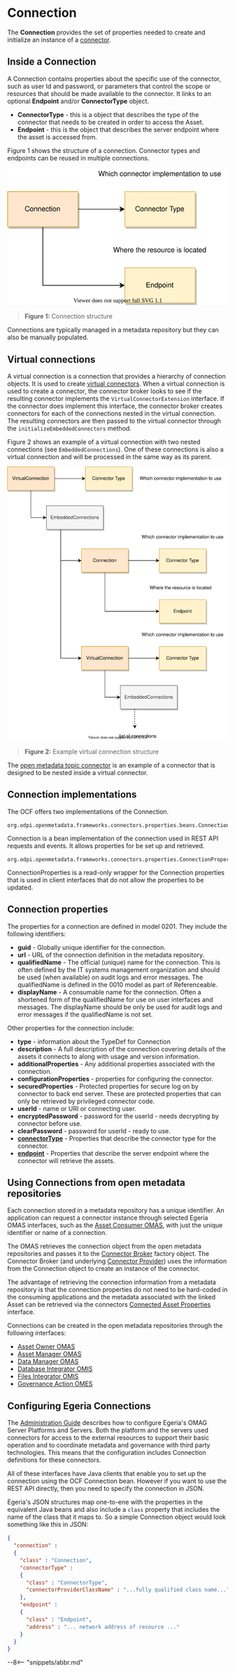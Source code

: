 <!-- SPDX-License-Identifier: CC-BY-4.0 -->
<!-- Copyright Contributors to the ODPi Egeria project. -->

# Connection

The **Connection** provides the set of properties needed to create and initialize an instance
of a [connector](/concepts/connector).

## Inside a Connection

A Connection contains properties about the specific use of the connector, such as
user Id and password, or parameters that control the scope or resources that should be
made available to the connector.
It links to an optional **Endpoint** and/or **ConnectorType** object.  

* **ConnectorType** - this is a object that describes the type of the connector that needs to be created in order to
access the Asset.
* **Endpoint** - this is the object that describes the server endpoint where the asset is accessed from.

Figure 1 shows the structure of a connection. Connector types and endpoints can be reused in multiple connections.

![Figure 1](/concepts/connection.svg)
> **Figure 1:** Connection structure

Connections are typically managed in a metadata repository but they can also be manually populated.

## Virtual connections

A virtual connection is a connection that provides a hierarchy of connection objects.  It is used to create [virtual connectors](connector.md).  When a virtual connection is used to create a connector, the connector broker looks to see if the resulting connector implements the `VirtualConnectorExtension` interface.  If the connector does implement this interface, the connector broker creates connectors for each of the connections nested in the virtual connection. The resulting connectors are then passed to the virtual connector through the `initializeEmbeddedConnectors` method.

Figure 2 shows an example of a virtual connection with two nested connections (see `EmbeddedConnections`).  One of these connections is also a virtual connection and will be processed in the same way as its parent.

![Figure 2](/concepts/virtual-connection.svg)
> **Figure 2:** Example virtual connection structure

The [open metadata topic connector](/concepts/open-metadata-topic-connector) is an example of a connector that is designed to be nested inside a virtual connector.

## Connection implementations

The OCF offers two implementations of the Connection.

```
org.odpi.openmetadata.frameworks.connectors.properties.beans.Connection
```

Connection is a bean implementation of the connection used in REST API requests and events.  It allows properties for be set up and retrieved.

```
org.odpi.openmetadata.frameworks.connectors.properties.ConnectionProperties
```

ConnectionProperties is a read-only wrapper for the Connection properties that is used in client interfaces that do not allow the properties to be updated.

## Connection properties

The properties for a connection are defined in model 0201.  They include the following identifiers:
 * **guid** - Globally unique identifier for the connection.
 * **url** - URL of the connection definition in the metadata repository.
 * **qualifiedName** - The official (unique) name for the connection.  This is often defined by the IT systems management organization and should be used (when available) on audit logs and error messages.  The qualifiedName is defined in the 0010 model as part of Referenceable.
 * **displayName** - A consumable name for the connection.   Often a shortened form of the qualifiedName for use on user interfaces and messages.  The displayName should be only be used for audit logs and error messages if the qualifiedName is not set.

Other properties for the connection include:

* **type** - information about the TypeDef for Connection
* **description** - A full description of the connection covering details of the assets it connects to along with usage and version information.
* **additionalProperties** - Any additional properties associated with the connection.
* **configurationProperties** - properties for configuring the connector.
* **securedProperties** - Protected properties for secure log on by connector to back end server.  These are protected properties that can only be retrieved by privileged connector code.
* **userId** - name or URI or connecting user.
* **encryptedPassword** - password for the userId - needs decrypting by connector before use.
* **clearPassword** - password for userId - ready to use.
* **[connectorType](/concepts/connector-type)** - Properties that describe the connector type for the connector.
* **[endpoint](/concepts/endpoint)** - Properties that describe the server endpoint where the connector will retrieve the assets.


## Using Connections from open metadata repositories

Each connection stored in a metadata repository has a unique identifier. An application can request a connector instance through selected Egeria OMAS interfaces, such as the [Asset Consumer OMAS](/services/omas/asset-consumer/overview), with just the unique identifier or name of a connection.  

The OMAS retrieves the connection object from the open metadata repositories and passes it to the [Connector Broker](/concepts/connector-broker) factory object.  The Connector Broker (and underlying [Connector Provider](/concepts/connector-provider)) uses the information from the Connection object to create an instance of the connector.

The advantage of retrieving the connection information from a metadata repository is that the connection properties do not need to be hard-coded in the consuming applications and the metadata associated with the linked Asset can be retrieved via the connectors [Connected Asset Properties](connected-asset-properties.md) interface.

Connections can be created in the open metadata repositories through the following interfaces:
* [Asset Owner OMAS](/services/omas/asset-owner/overview)
* [Asset Manager OMAS](/services/omas/asset-manager/overview)
* [Data Manager OMAS](/services/omas/data-manager/overview)
* [Database Integrator OMIS](/services/omis/database-integrator/overview)
* [Files Integrator OMIS](/services/omis/files-integrator/overview)
* [Governance Action OMES](/services/omes/governance-action/overview)
 

## Configuring Egeria Connections

The [Administration Guide](/guides/admin) describes how to configure Egeria's OMAG Server Platforms and Servers.  Both the platform and the servers used connectors for access to the external resources to support their basic operation and to coordinate metadata and governance with third party technologies.  This means that the configuration includes Connection definitions for these connectors.

All of these interfaces have Java clients that enable you to set up the connection using the OCF Connection bean. However if you want to use the REST API directly, then you need to specify the connection in JSON.

Egeria's JSON structures map one-to-ene with the properties in the equivalent Java beans and also include a `class` property that includes the name of the class that it maps to.  So a simple Connection object would look something like this in JSON:

```json
{
  "connection" : 
  {
    "class" : "Connection",
    "connectorType" : 
    {
      "class" : "ConnectorType",
      "connectorProviderClassName" : "...fully qualified class name..."
    },
    "endpoint" : 
    {
      "class" : "Endpoint",
      "address" : "... network address of resource ..."
    }
  }
}
```
--8<-- "snippets/abbr.md"

